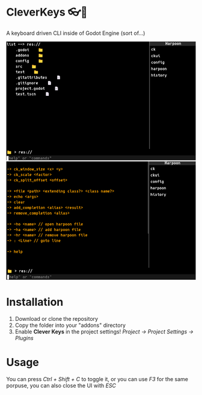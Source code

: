 # CleverKeys 👓🔑

A keyboard driven CLI inside of Godot Engine (sort of...)

![CleverKeys ui](./screenshots/Screenshot_7.png)
![CleverKeys commands](./screenshots/commands_screenshot.png)


# Installation
1. Download or clone the repository
2. Copy the folder into your "addons" directory
3. Enable **Clever Keys** in the project settings!
*Project -> Project Settings -> Plugins*

# Usage
You can press *Ctrl + Shift + C* to toggle it, or you can use *F3* for the same porpuse, you can also close the UI with *ESC*
